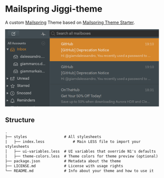 # Mailspring Jiggi-theme

A custom [Mailspring](https://getmailspring.com/) Theme based on [Mailspring Theme Starter](https://github.com/Foundry376/Mailspring-Theme-Starter).

![screenshot](screenshot/jiggi-theme_v1_2.png)

## Structure
```
.
├── styles                 # All stylesheets
|   ├── index.less             # Main LESS file to import your stylesheets
│   ├── ui-variables.less  # UI variables that override N1's defaults
│   ├── theme-colors.less  # Theme colors for theme preview (optional)
├── package.json           # Metadata about the theme
├── LICENSE.md             # License with usage rights
└── README.md              # Info about your theme and how to use it
```
